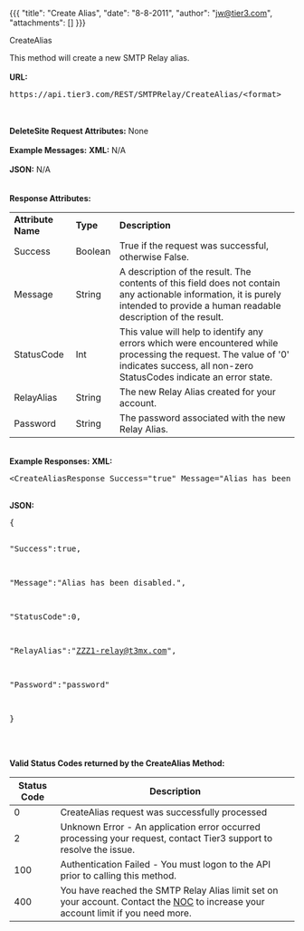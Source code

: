 {{{
  "title": "Create Alias",
  "date": "8-8-2011",
  "author": "jw@tier3.com",
  "attachments": []
}}}

CreateAlias
<p>This method will create a new SMTP Relay alias.
  <br />
  <br /><strong>URL:</strong>
</p>
<pre>https://api.tier3.com/REST/SMTPRelay/CreateAlias/&lt;format&gt;</pre>
<p>
  <br />
  <br /><strong>DeleteSite Request Attributes:</strong>&nbsp;None
  <br />
  <br /><strong>Example Messages:</strong>&nbsp;<strong>XML:</strong>&nbsp;N/A
  <br />
  <br /><strong>JSON:</strong>&nbsp;N/A
  <br />
  <br />
  <br /><strong>Response Attributes:</strong>
</p>
<table>
  <tbody>
    <tr>
      <td><strong>Attribute Name</strong>
      </td>
      <td><strong>Type</strong>
      </td>
      <td><strong>Description</strong>
      </td>
    </tr>
    <tr>
      <td>Success</td>
      <td>Boolean</td>
      <td>True if the request was successful, otherwise False.</td>
    </tr>
    <tr>
      <td>Message</td>
      <td>String</td>
      <td>A description of the result. The contents of this field does not contain any actionable information, it is purely intended to provide a human readable description of the result.</td>
    </tr>
    <tr>
      <td>StatusCode</td>
      <td>Int</td>
      <td>This value will help to identify any errors which were encountered while processing the request. The value of '0' indicates success, all non-zero StatusCodes indicate an error state.</td>
    </tr>
    <tr>
      <td>RelayAlias</td>
      <td>String</td>
      <td>The new Relay Alias created for your account.</td>
    </tr>
    <tr>
      <td>Password</td>
      <td>String</td>
      <td>The password associated with the new Relay Alias.</td>
    </tr>
  </tbody>
</table>
<p>
  <br /><strong>Example Responses:</strong>&nbsp;<strong>XML:</strong>
</p>
<pre>&lt;CreateAliasResponse Success="true" Message="Alias has been created." StatusCode="0" RelayAlias="ZZZ1-relay@t3mx.com" Password="password" /&gt;</pre>
<p>
  <br /><strong>JSON:</strong>
</p>
<pre>{

  "Success":true,

  "Message":"Alias has been disabled.",

  "StatusCode":0,

  "RelayAlias":"ZZZ1-relay@t3mx.com",

  "Password":"password"

}</pre>
<p>
  <br />
  <br /><strong>Valid Status Codes returned by the CreateAlias Method:</strong>
</p>
<table>
    <thead>
  <tr>
    <th>Status Code</th>
    <th>Description</th>
  </tr>
  </thead>
  <tbody>
    <tr>
      <td>0</td>
      <td>CreateAlias request was successfully processed</td>
    </tr>
    <tr>
      <td>2</td>
      <td>Unknown Error - An application error occurred processing your request, contact Tier3 support to resolve the issue.</td>
    </tr>
    <tr>
      <td>100</td>
      <td>Authentication Failed - You must logon to the API prior to calling this method.</td>
    </tr>
    <tr>
      <td>400</td>
      <td>You have reached the SMTP Relay Alias limit set on your account. Contact the&nbsp;<a href="mailto:noc@tier3.com">NOC</a>&nbsp;to increase your account limit if you need more.</td>
    </tr>
  </tbody>
</table>